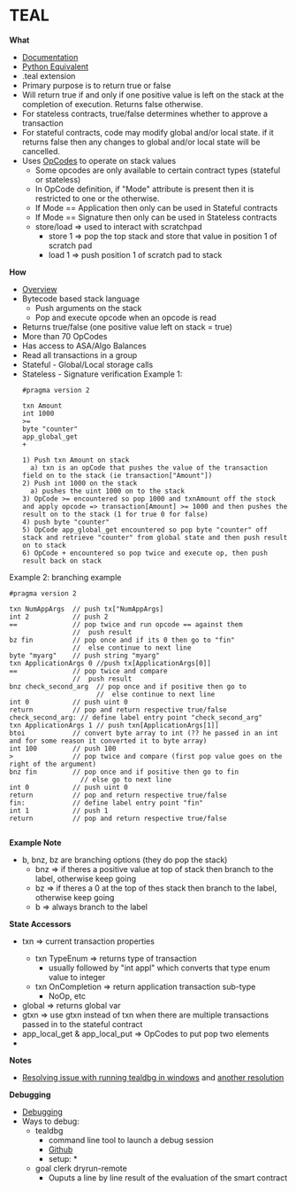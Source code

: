 # TEAL

**What**
* [Documentation](https://developer.algorand.org/docs/reference/teal/specification/)
* [Python Equivalent](https://pyteal.readthedocs.io/en/stable/)
* .teal extension
* Primary purpose is to return true or false
* Will return true if and only if one positive value is left on the stack at the completion of execution.  Returns false otherwise.
* For stateless contracts, true/false determines whether to approve a transaction
* For stateful contracts, code may modify global and/or local state. if it returns false then any changes to global and/or local state will be cancelled.
* Uses [OpCodes](https://developer.algorand.org/docs/reference/teal/opcodes/) to operate on stack values 
  * Some opcodes are only available to certain contract types (stateful or stateless)
  * In OpCode definition, if "Mode" attribute is present then it is restricted to one or the otherwise.
  * If Mode == Application then only can be used in Stateful contracts
  * If Mode == Signature then only can be used in Stateless contracts
  * store/load => used to interact with scratchpad
    * store 1 => pop the top stack and store that value in position 1 of scratch pad
    * load 1 => push position 1 of scratch pad to stack 

**How**
* [Overview](https://www.youtube.com/watch?v=9EpGKexKeMk)
* Bytecode based stack language
  * Push arguments on the stack
  * Pop and execute opcode when an opcode is read
* Returns true/false (one positive value left on stack = true)
* More than 70 OpCodes
* Has access to ASA/Algo Balances
* Read all transactions in a group
* Stateful - Global/Local storage calls
* Stateless - Signature verification
Example 1: 
  ```
  #pragma version 2

  txn Amount
  int 1000
  >=
  byte "counter"
  app_global_get
  +

  1) Push txn Amount on stack
    a) txn is an opCode that pushes the value of the transaction field on to the stack (ie transaction["Amount"])
  2) Push int 1000 on the stack 
    a) pushes the uint 1000 on to the stack
  3) OpCode >= encountered so pop 1000 and txnAmount off the stock and apply opcode => transaction[Amount] >= 1000 and then pushes the result on to the stack (1 for true 0 for false)
  4) push byte "counter"
  5) OpCode app_global_get encountered so pop byte "counter" off stack and retrieve "counter" from global state and then push result on to stack 
  6) OpCode + encountered so pop twice and execute op, then push result back on stack 
  ```
Example 2: branching example
```
#pragma version 2

txn NumAppArgs  // push tx["NumAppArgs]
int 2           // push 2
==              // pop twice and run opcode == against them
                //  push result
bz fin          // pop once and if its 0 then go to "fin"
                //  else continue to next line
byte "myarg"    // push string "myarg"
txn ApplicationArgs 0 //push tx[ApplicationArgs[0]]
==              // pop twice and compare 
                //  push result
bnz check_second_arg  // pop once and if positive then go to
                      //  else continue to next line
int 0           // push uint 0
return          // pop and return respective true/false
check_second_arg: // define label entry point "check_second_arg"
txn ApplicationArgs 1 // push txn[ApplicationArgs[1]]
btoi            // convert byte array to int (?? he passed in an int and for some reason it converted it to byte array)
int 100         // push 100
>               // pop twice and compare (first pop value goes on the right of the argument)
bnz fin         // pop once and if positive then go to fin
                  // else go to next line
int 0           // push uint 0
return          // pop and return respective true/false
fin:            // define label entry point "fin"
int 1           // push 1
return          // pop and return respective true/false
 
```

**Example Note** 
* b, bnz, bz are branching options (they do pop the stack)
  * bnz => if theres a positive value at top of stack then branch to the label, otherwise keep going
  * bz => if theres a 0 at the top of thes stack then branch to the label, otherwise keep going
  * b => always branch to the label

**State Accessors**
* txn <transaction property name> => current transaction properties
  * txn TypeEnum => returns type of transaction
    * usually followed by "int appl" which converts that type enum value to integer
  * txn OnCompletion => return application transaction sub-type
    * NoOp, etc
* global <global name> => returns global var 
* gtxn <number representing index> <transaction property name> => use gtxn instead of txn when there are multiple transactions passed in to the stateful contract
* app_local_get & app_local_put => OpCodes to put pop two elements 
* 

**Notes**
* [Resolving issue with running tealdbg in windows](https://github.com/algorand/go-algorand/issues/1809) and [another resolution](https://github.com/algorand/go-algorand/pull/1977)

**Debugging**
* [Debugging](https://developer.algorand.org/docs/features/asc1/debugging/)
* Ways to debug: 
  * tealdbg
    * command line tool to launch a debug session 
    * [Github](https://github.com/algorand/go-algorand/blob/master/cmd/tealdbg/README.md)
    * setup: 
      * 
  * goal clerk dryrun-remote
    * Ouputs a line by line result of the evaluation of the smart contract